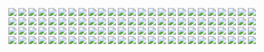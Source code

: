 <img src='CUFS_338/44.jpg' aligh=center>
<img src='CUFS_338/45.jpg' aligh=center>
<img src='CUFS_338/46.jpg' aligh=center>
<img src='CUFS_338/47.jpg' aligh=center>
<img src='CUFS_338/48.jpg' aligh=center>
<img src='CUFS_338/49.jpg' aligh=center>
<img src='CUFS_338/50.jpg' aligh=center>
<img src='CUFS_338/51.jpg' aligh=center>
<img src='CUFS_338/52.jpg' aligh=center>
<img src='CUFS_338/53.jpg' aligh=center>
<img src='CUFS_338/54.jpg' aligh=center>
<img src='CUFS_338/55.jpg' aligh=center>
<img src='CUFS_338/56.jpg' aligh=center>
<img src='CUFS_338/57.jpg' aligh=center>
<img src='CUFS_338/58.jpg' aligh=center>
<img src='CUFS_338/59.jpg' aligh=center>
<img src='CUFS_338/60.jpg' aligh=center>
<img src='CUFS_338/61.jpg' aligh=center>
<img src='CUFS_338/62.jpg' aligh=center>
<img src='CUFS_338/63.jpg' aligh=center>
<img src='CUFS_338/64.jpg' aligh=center>
<img src='CUFS_338/65.jpg' aligh=center>
<img src='CUFS_338/66.jpg' aligh=center>
<img src='CUFS_338/67.jpg' aligh=center>
<img src='CUFS_338/68.jpg' aligh=center>
<img src='CUFS_338/69.jpg' aligh=center>
<img src='CUFS_338/70.jpg' aligh=center>
<img src='CUFS_338/71.jpg' aligh=center>
<img src='CUFS_338/72.jpg' aligh=center>
<img src='CUFS_338/73.jpg' aligh=center>
<img src='CUFS_338/74.jpg' aligh=center>
<img src='CUFS_338/75.jpg' aligh=center>
<img src='CUFS_338/76.jpg' aligh=center>
<img src='CUFS_338/77.jpg' aligh=center>
<img src='CUFS_338/78.jpg' aligh=center>
<img src='CUFS_338/79.jpg' aligh=center>
<img src='CUFS_338/80.jpg' aligh=center>
<img src='CUFS_338/81.jpg' aligh=center>
<img src='CUFS_338/82.jpg' aligh=center>
<img src='CUFS_338/83.jpg' aligh=center>
<img src='CUFS_338/84.jpg' aligh=center>
<img src='CUFS_338/85.jpg' aligh=center>
<img src='CUFS_338/86.jpg' aligh=center>
<img src='CUFS_338/87.jpg' aligh=center>
<img src='CUFS_338/88.jpg' aligh=center>
<img src='CUFS_338/89.jpg' aligh=center>
<img src='CUFS_338/90.jpg' aligh=center>
<img src='CUFS_338/91.jpg' aligh=center>
<img src='CUFS_338/92.jpg' aligh=center>
<img src='CUFS_338/93.jpg' aligh=center>
<img src='CUFS_338/94.jpg' aligh=center>
<img src='CUFS_338/95.jpg' aligh=center>
<img src='CUFS_338/96.jpg' aligh=center>
<img src='CUFS_338/97.jpg' aligh=center>
<img src='CUFS_338/98.jpg' aligh=center>
<img src='CUFS_338/99.jpg' aligh=center>
<img src='CUFS_338/100.jpg' aligh=center>
<img src='CUFS_338/101.jpg' aligh=center>
<img src='CUFS_338/102.jpg' aligh=center>
<img src='CUFS_338/103.jpg' aligh=center>
<img src='CUFS_338/104.jpg' aligh=center>
<img src='CUFS_338/105.jpg' aligh=center>
<img src='CUFS_338/106.jpg' aligh=center>
<img src='CUFS_338/107.jpg' aligh=center>
<img src='CUFS_338/108.jpg' aligh=center>
<img src='CUFS_338/109.jpg' aligh=center>
<img src='CUFS_338/110.jpg' aligh=center>
<img src='CUFS_338/111.jpg' aligh=center>
<img src='CUFS_338/112.jpg' aligh=center>
<img src='CUFS_338/113.jpg' aligh=center>
<img src='CUFS_338/114.jpg' aligh=center>
<img src='CUFS_338/115.jpg' aligh=center>
<img src='CUFS_338/116.jpg' aligh=center>
<img src='CUFS_338/117.jpg' aligh=center>
<img src='CUFS_338/118.jpg' aligh=center>
<img src='CUFS_338/119.jpg' aligh=center>
<img src='CUFS_338/120.jpg' aligh=center>
<img src='CUFS_338/121.jpg' aligh=center>
<img src='CUFS_338/122.jpg' aligh=center>
<img src='CUFS_338/123.jpg' aligh=center>
<img src='CUFS_338/124.jpg' aligh=center>
<img src='CUFS_338/125.jpg' aligh=center>
<img src='CUFS_338/126.jpg' aligh=center>
<img src='CUFS_338/127.jpg' aligh=center>
<img src='CUFS_338/128.jpg' aligh=center>
<img src='CUFS_338/129.jpg' aligh=center>
<img src='CUFS_338/130.jpg' aligh=center>
<img src='CUFS_338/131.jpg' aligh=center>
<img src='CUFS_338/132.jpg' aligh=center>
<img src='CUFS_338/133.jpg' aligh=center>
<img src='CUFS_338/134.jpg' aligh=center>
<img src='CUFS_338/135.jpg' aligh=center>
<img src='CUFS_338/136.jpg' aligh=center>
<img src='CUFS_338/137.jpg' aligh=center>
<img src='CUFS_338/138.jpg' aligh=center>
<img src='CUFS_338/139.jpg' aligh=center>
<img src='CUFS_338/140.jpg' aligh=center>
<img src='CUFS_338/141.jpg' aligh=center>
<img src='CUFS_338/142.jpg' aligh=center>
<img src='CUFS_338/143.jpg' aligh=center>
